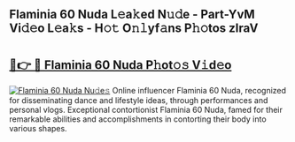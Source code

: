 ## Flaminia 60 Nuda L𝚎a𝚔ed N𝚞𝚍e - Part-YvM Vi𝚍𝚎o L𝚎a𝚔s - H𝚘𝚝 O𝚗𝚕yf𝚊ns P𝚑𝚘tos zIraV

# <h2><a href="http://kf5oex.oniu.top/?m=Flaminia+60+Nuda">🔗👉 🔴 Flaminia 60 Nuda P𝚑ot𝚘𝚜 V𝚒d𝚎o</a></h2>

[![Flaminia 60 Nuda Nu𝚍e𝚜](https://i.imgur.com/0qMVB7G.gif)](http://kf5oex.oniu.top/?m=Flaminia+60+Nuda)
Online influencer Flaminia 60 Nuda, recognized for disseminating dance and lifestyle ideas, through performances and personal vlogs. Exceptional contortionist Flaminia 60 Nuda, famed for their remarkable abilities and accomplishments in contorting their body into various shapes.  
